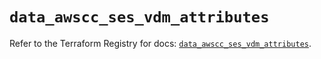 # `data_awscc_ses_vdm_attributes`

Refer to the Terraform Registry for docs: [`data_awscc_ses_vdm_attributes`](https://registry.terraform.io/providers/hashicorp/awscc/0.70.0/docs/data-sources/ses_vdm_attributes).
